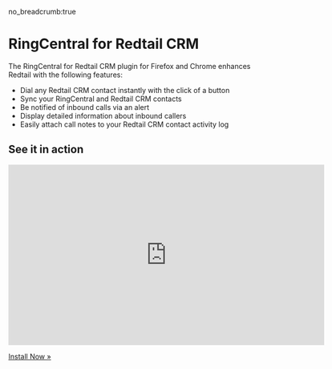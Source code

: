 no_breadcrumb:true

# RingCentral for Redtail CRM

The RingCentral for Redtail CRM plugin for Firefox and Chrome enhances Redtail with the following features:

- Dial any Redtail CRM contact instantly with the click of a button
- Sync your RingCentral and Redtail CRM contacts
- Be notified of inbound calls via an alert
- Display detailed information about inbound callers
- Easily attach call notes to your Redtail CRM contact activity log

## See it in action

<iframe src="https://www.youtube.com/embed/fAwsIBv5Mcw?modestbranding=1&rel=0&theme=light" width="630" height="360" frameborder="0" allow="accelerometer; autoplay; encrypted-media; gyroscope; picture-in-picture" allowfullscreen></iframe>

<a class="btn btn-primary" href="install/">Install Now &raquo;</a>

